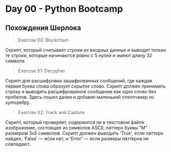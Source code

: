 # Day 00 - Python Bootcamp

## Похождения Шерлока

> Exercise 00: Blockchain

Cкрипт, который считывает строки из входных данных и выводит только те строки, которые начинаются ровно с 5 нулей и имеют длину 32 символа.

> Exercise 01: Decypher

Скрипт для расшифровки зашифрованных сообщений, где каждая первая буква слова образует скрытое слово. Скрипт должен принимать строку и выводить расшифрованное сообщение как одно слово без пробелов. Здесь пошел далее и добавил маленький спеллчекер из symspellpy.

> Exercise 02: Track and Capture

Скрипт, который проверяет, содержится ли в текстовом файле изображение, состоящее из символов ASCII, паттерн буквы "M" размером 3x5 символов. Скрипт должен выводить 'True', если паттерн найден, 'False' — если нет, и 'Error' — если размеры паттерна не совпадают.